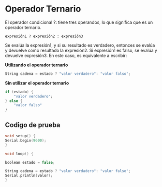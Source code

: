 # Operador Ternario
El operador condicional ?: tiene tres operandos, lo que significa que es un operador ternario.

```expresión1 ? expresión2 : expresión3```

Se evalúa la expresión1, y si su resultado es verdadero, entonces se evalúa y devuelve como resultado la expresión2. Si expresión1 es falso, se evalúa y devuelve expresión3. En este caso, es equivalente a escribir:

**Utilizando el operador ternario**
```c++
String cadena = estado ? "valor verdadero": "valor falso";
```

**Sin utilizar el operador ternario**
```c++
if (estado) {
    "valor verdadero";
} else {
    "valor falso"
}
```



## Codigo de prueba
```c++
void setup() {
Serial.begin(9600);
}

void loop() {

boolean estado = false;

String cadena = estado ? "valor verdadero": "valor falso";
Serial.println(valor);
}

```
